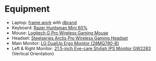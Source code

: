 # Equipment
- Laptop: [frame.work](https://frame.work/) with [dbrand](https://www.youtube.com/watch?v=Rd61cLOEtdA)
- Keyboard: [Razer Huntsman Mini 60%](https://www.razer.com/gaming-keyboards/razer-huntsman-mini)
- Mouse: [Logitech G Pro Wireless Gaming Mouse](https://www.logitechg.com/en-ph/products/gaming-mice/pro-wireless-mouse.910-005274.html)
- Headset: [Steelseries Arctis Pro Wireless Gaming Headset](https://steelseries.com/gaming-headsets/arctis-pro-wireless?color=white)
- Main Monitor: [LG DualUp Ergo Monitor (28MQ780-B)](https://www.lg.com/us/monitors/lg-28mq780-b)
- Left & Right Monitor: [21.5-inch Eye-care Stylish IPS Monitor GW2283](https://www.benq.com/en-ap/monitor/stylish/gw2283-22-inch.html) (Vertical Orientation)
